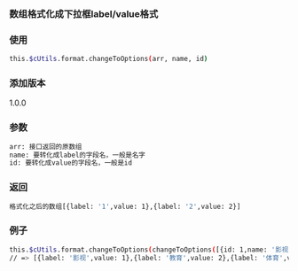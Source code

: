 ### 数组格式化成下拉框label/value格式

### 使用
```bash
this.$cUtils.format.changeToOptions(arr, name, id)
```

### 添加版本
1.0.0

### 参数
```bash
arr: 接口返回的原数组
name: 要转化成label的字段名，一般是名字
id: 要转化成value的字段名，一般是id
```

### 返回
```bash
格式化之后的数组[{label: '1',value: 1},{label: '2',value: 2}]
```

### 例子
```bash
this.$cUtils.format.changeToOptions(changeToOptions([{id: 1,name: '影视'},{id: 2,name: '教育'},{id: 3,name: '体育'}],'name','id')
// => [{label: '影视',value: 1},{label: '教育',value: 2},{label: '体育',value: 3}]
```
